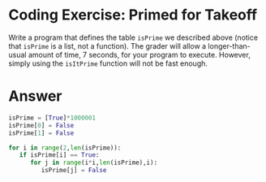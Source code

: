 # Coding Exercise: Primed for Takeoff
Write a program that defines the table `isPrime` we described above (notice that `isPrime` is a list, not a function).
The grader will allow a longer-than-usual amount of time, 7 seconds, for your program to execute. However, simply using the `isItPrime` function will not be fast enough.

# Answer
```python
isPrime = [True]*1000001
isPrime[0] = False
isPrime[1] = False

for i in range(2,len(isPrime)):
   if isPrime[i] == True:
      for j in range(i*i,len(isPrime),i):
         isPrime[j] = False
